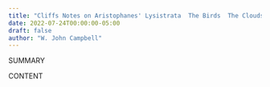 ```yaml
---
title: "Cliffs Notes on Aristophanes' Lysistrata  The Birds  The Clouds  The Frogs"
date: 2022-07-24T00:00:00-05:00
draft: false
author: "W. John Campbell"
---
```


SUMMARY

<!--more-->

CONTENT